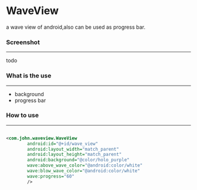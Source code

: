 WaveView
========

a wave view of android,also can be used as progress bar.


### Screenshot
-------------
todo


### What is the use
-------------
  * background
  * progress bar

### How to use
--------------
````xml

<com.john.waveview.WaveView
		android:id="@+id/wave_view"
		android:layout_width="match_parent"
		android:layout_height="match_parent"
		android:background="@color/holo_purple"
		wave:above_wave_color="@android:color/white"
		wave:blow_wave_color="@android:color/white"
		wave:progress="60"
		/>


